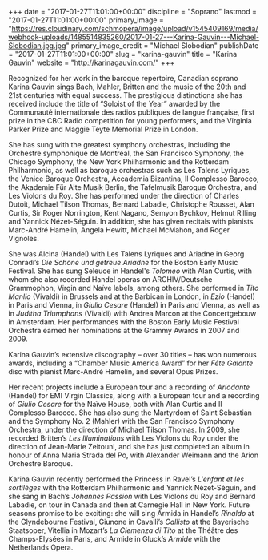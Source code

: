 +++
date = "2017-01-27T11:01:00+00:00"
discipline = "Soprano"
lastmod = "2017-01-27T11:01:00+00:00"
primary_image = "https://res.cloudinary.com/schmopera/image/upload/v1545409169/media/webhook-uploads/1485514835260/2017-01-27---Karina-Gauvin---Michael-Slobodian.jpg.jpg"
primary_image_credit = "Michael Slobodian"
publishDate = "2017-01-27T11:01:00+00:00"
slug = "karina-gauvin"
title = "Karina Gauvin"
website = "http://karinagauvin.com/"
+++

Recognized for her work in the baroque repertoire, Canadian soprano Karina Gauvin sings Bach, Mahler, Britten and the music of the 20th and 21st centuries with equal success. The prestigious distinctions she has received include the title of “Soloist of the Year” awarded by the Communauté internationale des radios publiques de langue française, first prize in the CBC Radio competition for young performers, and the Virginia Parker Prize and Maggie Teyte Memorial Prize in London.

She has sung with the greatest symphony orchestras, including the Orchestre symphonique de Montréal, the San Francisco Symphony, the Chicago Symphony, the New York Philharmonic and the Rotterdam Philharmonic, as well as baroque orchestras such as Les Talens Lyriques, the Venice Baroque Orchestra, Accademia Bizantina, Il Complesso Barocco, the Akademie Für Alte Musik Berlin, the Tafelmusik Baroque Orchestra, and Les Violons du Roy. She has performed under the direction of Charles Dutoit, Michael Tilson Thomas, Bernard Labadie, Christophe Rousset, Alan Curtis, Sir Roger Norrington, Kent Nagano, Semyon Bychkov, Helmut Rilling and Yannick Nézet-Séguin. In addition, she has given recitals with pianists Marc-André Hamelin, Angela Hewitt, Michael McMahon, and Roger Vignoles.
 
She was Alcina (Handel) with Les Talens Lyriques and Ariadne in Georg Conradi’s *Die Schöne und getreue Ariadne* for the Boston Early Music Festival. She has sung Seleuce in Handel's *Tolomeo* with Alan Curtis, with whom she also recorded Handel operas on ARCHIV/Deutsche Grammophon, Virgin and Naïve labels, among others. She performed in *Tito Manlio* (Vivaldi) in Brussels and at the Barbican in London, in *Ezio* (Handel) in Paris and Vienna, in *Giulio Cesare* (Handel) in Paris and Vienna, as well as in *Juditha Triumphans* (Vivaldi) with Andrea Marcon at the Concertgebouw in Amsterdam. Her performances with the Boston Early Music Festival Orchestra earned her nominations at the Grammy Awards in 2007 and 2009.

Karina Gauvin’s extensive discography – over 30 titles – has won numerous awards, including a “Chamber Music America Award” for her *Fête Galante* disc with pianist Marc-André Hamelin, and several Opus Prizes.
 
Her recent projects include a European tour and a recording of *Ariodante* (Handel) for EMI Virgin Classics, along with a European tour and a recording of *Giulio Cesare* for the Naïve House, both with Alan Curtis and Il Complesso Barocco. She has also sung the Martyrdom of Saint Sebastian and the Symphony No. 2 (Mahler) with the San Francisco Symphony Orchestra, under the direction of Michael Tilson Thomas. In 2009, she recorded Britten’s *Les Illuminations* with Les Violons du Roy under the direction of Jean-Marie Zeitouni, and she has just completed an album in honour of Anna Maria Strada del Po, with Alexander Weimann and the Arion Orchestre Baroque.

Karina Gauvin recently performed the Princess in Ravel’s *L'enfant et les sortilèges* with the Rotterdam Philharmonic and Yannick Nézet-Séguin, and she sang in Bach’s *Johannes Passion* with Les Violons du Roy and Bernard Labadie, on tour in Canada and then at Carnegie Hall in New York. Future seasons promise to be exciting: she will sing Armida in Handel’s *Rinaldo* at the Glyndebourne Festival, Giunone in Cavalli’s *Callisto* at the Bayerische Staatsoper, Vitellia in Mozart’s *La Clemenza di Tito* at the Théâtre des Champs-Elysées in Paris, and Armide in Gluck’s *Armide* with the Netherlands Opera.

